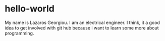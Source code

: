 # hello-world
My name is Lazaros Georgiou.
I am an electrical engineer.
I think, it a good idea to get involved with git hub
because i want to learn some more about programming.

